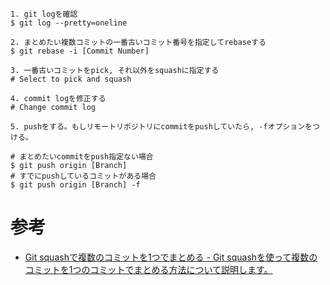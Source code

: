 ```
1. git logを確認
$ git log --pretty=oneline 

2. まとめたい複数コミットの一番古いコミット番号を指定してrebaseする
$ git rebase -i [Commit Number] 

3. 一番古いコミットをpick, それ以外をsquashに指定する
# Select to pick and squash 

4. commit logを修正する
# Change commit log 

5. pushをする。もしリモートリポジトリにcommitをpushしていたら, -fオプションをつける。

# まとめたいcommitをpush指定ない場合
$ git push origin [Branch]
# すでにpushしているコミットがある場合
$ git push origin [Branch] -f 

```

# 参考
- [Git squashで複数のコミットを1つでまとめる - Git squashを使って複数のコミットを1つのコミットでまとめる方法について説明します。](https://dev-yakuza.posstree.com/git/git-squash/#:~:text=Git%20Squash%E3%81%AF%E8%A4%87%E6%95%B0%E3%81%AE,%E3%81%A7%E3%81%BE%E3%81%A8%E3%82%81%E3%82%8B%E6%99%82%E4%BD%BF%E3%81%84%E3%81%BE%E3%81%99%E3%80%82)
